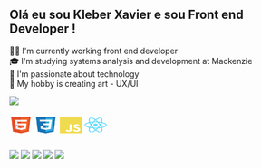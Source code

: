 ## Olá eu sou Kleber Xavier e sou Front end Developer !

💪🏼 I'm currently working front end developer<br>
🎓 I'm studying systems analysis and development at Mackenzie<br>
🤖 I'm passionate about technology<br>
🎨 My hobby is creating art - UX/UI<br>

<picture>
<source 
  srcset="https://github-readme-stats.vercel.app/api?username=KleberXavier&show_icons=true&theme=dark"
  media="(prefers-color-scheme: dark)"
/>
<source
  srcset="https://github-readme-stats.vercel.app/api?username=KleberXavier&show_icons=true"
  media="(prefers-color-scheme: light), (prefers-color-scheme: no-preference)"
/>
<img src="https://github-readme-stats.vercel.app/api?username=KleberXavier&show_icons=true" />
</picture> 

<div style="display: inline_block"><br>
  <img align="center" alt="kleber-HTML" height="30" width="40" src="https://raw.githubusercontent.com/devicons/devicon/master/icons/html5/html5-original.svg">
  <img align="center" alt="kleber-CSS" height="30" width="40" src="https://raw.githubusercontent.com/devicons/devicon/master/icons/css3/css3-original.svg">
  <img align="center" alt="kleber-Js" height="30" width="40" src="https://raw.githubusercontent.com/devicons/devicon/master/icons/javascript/javascript-plain.svg">
  <img align="center" alt="kleber-React" height="30" width="40" src="https://raw.githubusercontent.com/devicons/devicon/master/icons/react/react-original.svg">
 
</div>
  
  ##
 
<div> 
  <a href="https://www.instagram.com/kleber.xavik/" target="_blank"><img src="https://img.shields.io/badge/-Instagram-%23E4405F?style=for-the-badge&logo=instagram&logoColor=white" target="_blank"></a>
 <a href="https://discord.com/channels/932745379676561468/932745379676561471" target="_blank"><img src="https://img.shields.io/badge/Discord-7289DA?style=for-the-badge&logo=discord&logoColor=white" target="_blank"></a> 
  <a href = "mailto:kleber.xavik@gmail.com"><img src="https://img.shields.io/badge/-Gmail-%23333?style=for-the-badge&logo=gmail&logoColor=white" target="_blank"></a>
  <a href="www.linkedin.com/in/kleberxavierdev" target="_blank"><img src="https://img.shields.io/badge/-LinkedIn-%230077B5?style=for-the-badge&logo=linkedin&logoColor=white" target="_blank"></a> 
 <a href="www.linkedin.com/in/kleberxavierdev" target="_blank"><img src="https://img.shields.io/badge/WhatsApp-25D366?style=for-the-badge&logo=whatsapp&logoColor=white" target="_blank"></a>
</div>
